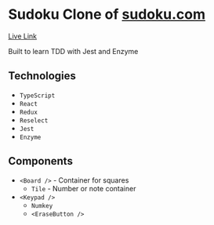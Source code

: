 # Sudoku Clone of [sudoku.com](https://sudoku.com)

[Live Link](https://sudoku.kbaig.me)

Built to learn TDD with Jest and Enzyme

## Technologies
* `TypeScript`
* `React`
* `Redux`
* `Reselect`
* `Jest`
* `Enzyme`

## Components
* `<Board />` - Container for squares
  * `Tile` - Number or note container
* `<Keypad />`
  <!-- * numbers, Notes toggle, Hint, Undo, Erase -->
  * `Numkey`
  <!-- * `<ToggleNotesButton />` -->
  <!-- * `<GetHintButton />` -->
  <!-- * `<UndoButton />` -->
  * `<EraseButton />`
<!-- * `<Timer />` -->
<!-- * `<SelectDifficulty />` -->
<!-- * `<CheckForMistakesToggle />` -->
<!-- * `<Instructions />` -->